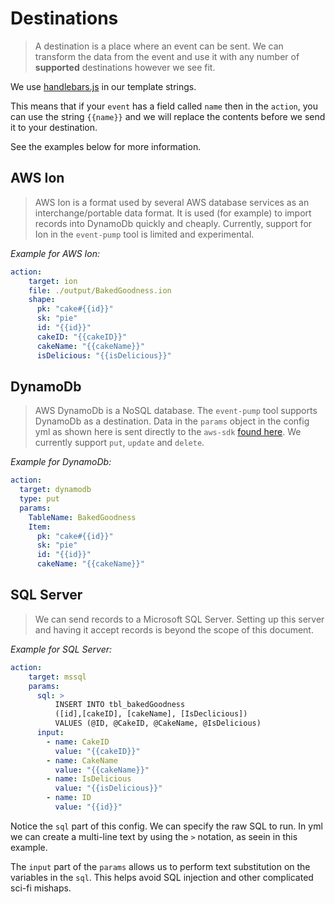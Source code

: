 # Destinations

> A destination is a place where an event can be sent. We can transform the data from the event and use it with any number of __supported__ destinations however we see fit.

We use [handlebars.js](https://handlebarsjs.com/guide/) in our template strings.

This means that if your `event` has a field called `name` then in the `action`, you can use the string `{{name}}` and we will replace the contents before we send it to your destination.

See the examples below for more information.

## AWS Ion

> AWS Ion is a format used by several AWS database services as an interchange/portable data format. It is used (for example) to import records into DynamoDb quickly and cheaply. Currently, support for Ion in the `event-pump` tool is limited and experimental.

_Example for AWS Ion:_

```yml
action:
    target: ion
    file: ./output/BakedGoodness.ion        
    shape:
      pk: "cake#{{id}}"
      sk: "pie"
      id: "{{id}}"
      cakeID: "{{cakeID}}"
      cakeName: "{{cakeName}}"
      isDelicious: "{{isDelicious}}"
```

## DynamoDb

> AWS DynamoDb is a NoSQL database. The `event-pump` tool supports DynamoDb as a destination. Data in the `params` object in the config yml as shown here is sent directly to the `aws-sdk` [found here](https://docs.aws.amazon.com/AWSJavaScriptSDK/latest/AWS/DynamoDB.html). We currently support `put`, `update` and `delete`.

_Example for DynamoDb:_

```yml
action:
  target: dynamodb
  type: put
  params:
    TableName: BakedGoodness
    Item:
      pk: "cake#{{id}}"
      sk: "pie"
      id: "{{id}}"
      cakeName: "{{cakeName}}"
```

## SQL Server

> We can send records to a Microsoft SQL Server. Setting up this server and having it accept records is beyond the scope of this document.

_Example for SQL Server:_

```yml
action:
    target: mssql
    params:
      sql: >
          INSERT INTO tbl_bakedGoodness
          ([id],[cakeID], [cakeName], [IsDeclicious])
          VALUES (@ID, @CakeID, @CakeName, @IsDelicious)
      input:
        - name: CakeID
          value: "{{cakeID}}"
        - name: CakeName
          value: "{{cakeName}}"
        - name: IsDelicious
          value: "{{isDelicious}}"
        - name: ID
          value: "{{id}}"
```
Notice the `sql` part of this config. We can specify the raw SQL to run. In yml we can create a multi-line text by using the `>` notation, as seein in this example.

The `input` part of the `params` allows us to perform text substitution on the variables in the `sql`. This helps avoid SQL injection and other complicated sci-fi mishaps.



